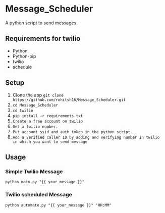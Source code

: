 # Message_Scheduler
A python script to send messages.

##  Requirements for twilio
+ Python
+ Python-pip
+ twilio
+ schedule

## Setup
1. Clone the app ``` git clone https://github.com/rohitsh16/Message_Scheduler.git ```
2. ```cd Message_Scheduler```
3. ```cd twilio```
4. ```pip install -r requirements.txt```
5. ```Create a free account on twilio```
6. ```Get a twilio number.```
7. ```Put account ssid and auth token in the python script.```
8. ```Add a verified caller ID by adding and verifying number in twilio in which you want to send message```

## Usage
### Simple Twilio Message
``` python main.py "{{ your_message }}" ```

### Twilio scheduled Message
``` python automate.py "{{ your_message }}" "HH:MM" ```
